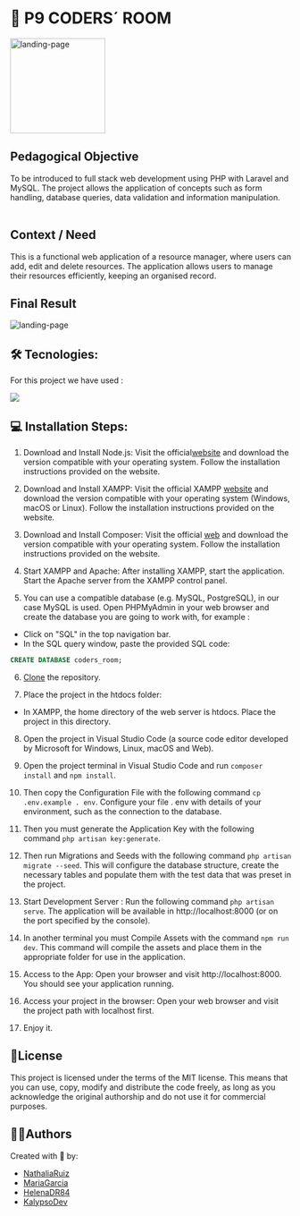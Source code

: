 # 📝 P9 CODERS´ ROOM 
 <img src="./public/images/LogoCodersRoom.png" alt="landing-page" width="170" height="170">
<br>

## Pedagogical Objective
To be introduced to full stack web development using PHP with Laravel and MySQL. The project allows the application of concepts such as form handling, database queries, data validation and information manipulation. 
<br><br>

## Context / Need
This is a functional web application of a resource manager, where users can add, edit and delete resources. The application allows users to manage their resources efficiently, keeping an organised record.
<br>

## Final Result
  <img src="./public/images/resource_page.png" alt="landing-page">

## 🛠️ Tecnologies:
For this project we have used :

 <img src="https://skillicons.dev/icons?i=html,php,js,tailwind,nodejs,laravel,)](https://skillicons.dev"/>
 <br>

## 💻 Installation Steps:

1.  Download and Install Node.js: Visit the official[website](https://nodejs.org/en) and download the version compatible with your operating system. Follow the installation instructions provided on the website.

2. Download and Install XAMPP: Visit the official XAMPP [website](https://www.apachefriends.org/index.html) and download the version compatible with your operating system (Windows, macOS or Linux). Follow the installation instructions provided on the website.

3. Download and Install Composer: Visit the official [web](https://getcomposer.org/) and download the version compatible with your operating system. Follow the installation instructions provided on the website.

4. Start XAMPP and Apache: After installing XAMPP, start the application. Start the Apache server from the XAMPP control panel.

5. You can use a compatible database (e.g. MySQL, PostgreSQL), in our case MySQL is used. Open PHPMyAdmin in your web browser and create the database you are going to work with, for example : 
- Click on "SQL" in the top navigation bar.
- In the SQL query window, paste the provided SQL code:

```sql
CREATE DATABASE coders_room; 
```

6. [Clone](https://docs.github.com/es/repositories/creating-and-managing-repositories/cloning-a-repository) the repository.

7. Place the project in the htdocs folder: 
- In XAMPP, the home directory of the web server is htdocs. Place the project in this directory. 

8. Open the project in Visual Studio Code (a source code editor developed by Microsoft for Windows, Linux, macOS and Web).

9. Open the project terminal in Visual Studio Code and run `composer install` and `npm install`.

10. Then copy the Configuration File with the following command `cp .env.example . env`. Configure your file . env with details of your environment, such as the connection to the database. 

11. Then you must generate the Application Key with the following command `php artisan key:generate`.

12. Then run Migrations and Seeds with the following command `php artisan migrate --seed`. This will configure the database structure, create the necessary tables and populate them with the test data that was preset in the project.

13. Start Development Server : Run the following command `php artisan serve`. The application will be available in http://localhost:8000 (or on the port specified by the console).

14. In another terminal you must Compile Assets with the command `npm run dev`. This command will compile the assets and place them in the appropriate folder for use in the application. 

15. Access to the App: Open your browser and visit http://localhost:8000. You should see your application running.

16. Access your project in the browser: Open your web browser and visit the project path with localhost first.

17. Enjoy it.

## 📜License

This project is licensed under the terms of the MIT license. This means that you can use, copy, modify and distribute the code freely, as long as you acknowledge the original authorship and do not use it for commercial purposes.

## 👩‍💻Authors
Created with 💜 by:
- [NathaliaRuiz](https://github.com/NathaRuiz)
- [MariaGarcia](https://github.com/MariaGarciaJordan)
- [HelenaDR84](https://github.com/HelenaDR84)
- [KalypsoDev](https://github.com/KalypsoDev)
